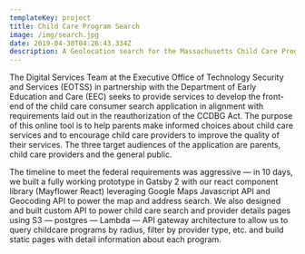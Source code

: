```yaml
---
templateKey: project
title: Child Care Program Search
image: /img/search.jpg
date: 2019-04-30T04:26:43.334Z
description: A Geolocation search for the Massachusetts Child Care Programs
---
```

The Digital Services Team at the Executive Office of Technology Security and Services (EOTSS) in partnership with the Department of Early Education and Care (EEC) seeks to provide services to develop the front-end of the child care consumer search application in alignment with requirements laid out in the reauthorization of the CCDBG Act. The purpose of this online tool is to help parents make informed choices about child care services and to encourage child care providers to improve the quality of their services. The three target audiences of the application are parents, child care providers and the general public.



The timeline to meet the federal requirements was aggressive — in 10 days, we built a fully working prototype in Gatsby 2 with our react component library (Mayflower React) leveraging Google Maps Javascript API and Geocoding API to power the map and address search. We also designed and built custom API to power child care search and provider details pages using S3 — postgres — Lambda — API gateway architecture to allow us to query childcare programs by radius, filter by provider type, etc. and build static pages with detail information about each program.
